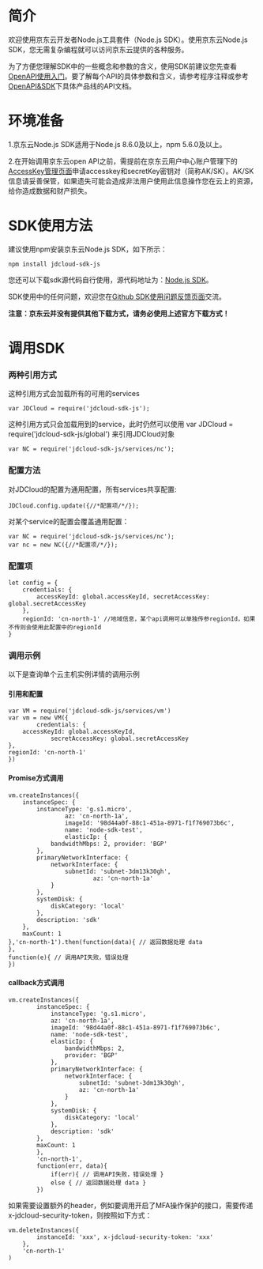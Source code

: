 
# 简介 #

欢迎使用京东云开发者Node.js工具套件（Node.js SDK）。使用京东云Node.js SDK，您无需复杂编程就可以访问京东云提供的各种服务。

为了方便您理解SDK中的一些概念和参数的含义，使用SDK前建议您先查看[OpenAPI使用入门](../../API/Common-Declaration/Introduction.md )。要了解每个API的具体参数和含义，请参考程序注释或参考[OpenAPI&SDK](https://www.jdcloud.com/help/faq?act=3)下具体产品线的API文档。


# 环境准备 #

1.京东云Node.js SDK适用于Node.js 8.6.0及以上，npm 5.6.0及以上。

2.在开始调用京东云open API之前，需提前在京东云用户中心账户管理下的[AccessKey管理页面](https://uc.jdcloud.com/accesskey/index)申请accesskey和secretKey密钥对（简称AK/SK）。AK/SK信息请妥善保管，如果遗失可能会造成非法用户使用此信息操作您在云上的资源，给你造成数据和财产损失。


# SDK使用方法 #

建议使用npm安装京东云Node.js SDK，如下所示：

	npm install jdcloud-sdk-js

您还可以下载sdk源代码自行使用，源代码地址为：[Node.js SDK](https://github.com/jdcloud-api/jdcloud-sdk-nodejs)。

SDK使用中的任何问题，欢迎您在[Github SDK使用问题反馈页面](https://github.com/jdcloud-api/jdcloud-sdk-nodejs/issues)交流。

**注意：京东云并没有提供其他下载方式，请务必使用上述官方下载方式！**



 
# 调用SDK #


### 两种引用方式 ###

这种引用方式会加载所有的可用的services

	var JDCloud = require('jdcloud-sdk-js');

这种引用方式只会加载用到的service，此时仍然可以使用 var JDCloud = require('jdcloud-sdk-js/global') 来引用JDCloud对象

	var NC = require('jdcloud-sdk-js/services/nc');


### 配置方法  ###

对JDCloud的配置为通用配置，所有services共享配置:

	JDCloud.config.update({//*配置项/*/});

对某个service的配置会覆盖通用配置：

	var NC = require('jdcloud-sdk-js/services/nc'); 
	var nc = new NC({//*配置项/*/});


### 配置项 ###

	let config = { 
		credentials: { 
			accessKeyId: global.accessKeyId, secretAccessKey: global.secretAccessKey 
		},
		regionId: 'cn-north-1' //地域信息，某个api调用可以单独传参regionId，如果不传则会使用此配置中的regionId 
	}


### 调用示例 ###

以下是查询单个云主机实例详情的调用示例


####  引用和配置  ####

    var VM = require('jdcloud-sdk-js/services/vm')
    var vm = new VM({
            credentials: {
        accessKeyId: global.accessKeyId,
                secretAccessKey: global.secretAccessKey
    },
    regionId: 'cn-north-1'
    })



#### Promise方式调用 #### 

	vm.createInstances({
        instanceSpec: {
            instanceType: 'g.s1.micro',
                    az: 'cn-north-1a',
                    imageId: '98d44a0f-88c1-451a-8971-f1f769073b6c',
                    name: 'node-sdk-test',
                    elasticIp: {
                bandwidthMbps: 2, provider: 'BGP'
            },
            primaryNetworkInterface: {
                networkInterface: {
                    subnetId: 'subnet-3dm13k30gh',
                            az: 'cn-north-1a'
                }
            },
            systemDisk: {
                diskCategory: 'local'
            },
            description: 'sdk'
        },
        maxCount: 1
    },'cn-north-1').then(function(data){ // 返回数据处理 data 
    },
    function(e){ // 调用API失败，错误处理 
    })



#### callback方式调用 #### 

	vm.createInstances({ 
			instanceSpec: { 
				instanceType: 'g.s1.micro', 
				az: 'cn-north-1a', 
				imageId: '98d44a0f-88c1-451a-8971-f1f769073b6c', 
				name: 'node-sdk-test', 
				elasticIp: { 
					bandwidthMbps: 2, 
					provider: 'BGP' 
				}, 
				primaryNetworkInterface: { 
					networkInterface: { 
						subnetId: 'subnet-3dm13k30gh',
						az: 'cn-north-1a' 
					} 
				}, 
				systemDisk: { 
					diskCategory: 'local' 
				}, 
				description: 'sdk' 
			}, 
			maxCount: 1 
			}, 
			'cn-north-1',
			function(err, data){ 
				if(err){ // 调用API失败，错误处理 } 
				else { // 返回数据处理 data } 
			})

如果需要设置额外的header，例如要调用开启了MFA操作保护的接口，需要传递x-jdcloud-security-token，则按照如下方式：

	vm.deleteInstances({ 
			instanceId: 'xxx', x-jdcloud-security-token: 'xxx' 
		}, 
		'cn-north-1'
	)	



